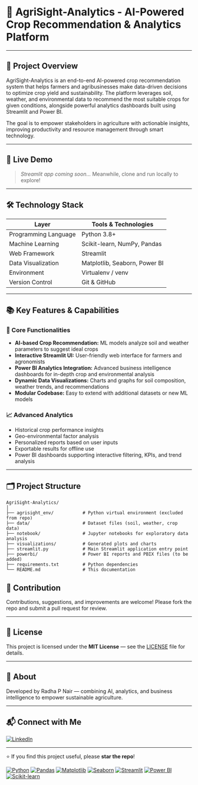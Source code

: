 # 🌾 AgriSight-Analytics - AI-Powered Crop Recommendation & Analytics Platform

---

## 🎯 Project Overview

AgriSight-Analytics is an end-to-end AI-powered crop recommendation system that helps farmers and agribusinesses make data-driven decisions to optimize crop yield and sustainability. The platform leverages soil, weather, and environmental data to recommend the most suitable crops for given conditions, alongside powerful analytics dashboards built using Streamlit and Power BI.

The goal is to empower stakeholders in agriculture with actionable insights, improving productivity and resource management through smart technology.

---

## 🔗 Live Demo

> *Streamlit app coming soon...*
> Meanwhile, clone and run locally to explore!

---

## 🛠️ Technology Stack

| Layer                | Tools & Technologies          |
| -------------------- | ----------------------------- |
| Programming Language | Python 3.8+                   |
| Machine Learning     | Scikit-learn, NumPy, Pandas   |
| Web Framework        | Streamlit                     |
| Data Visualization   | Matplotlib, Seaborn, Power BI |
| Environment          | Virtualenv / venv             |
| Version Control      | Git & GitHub                  |

---

## 📚 Key Features & Capabilities

### 🔧 Core Functionalities

* **AI-based Crop Recommendation:** ML models analyze soil and weather parameters to suggest ideal crops
* **Interactive Streamlit UI:** User-friendly web interface for farmers and agronomists
* **Power BI Analytics Integration:** Advanced business intelligence dashboards for in-depth crop and environmental analysis
* **Dynamic Data Visualizations:** Charts and graphs for soil composition, weather trends, and recommendations
* **Modular Codebase:** Easy to extend with additional datasets or new ML models

### 📈 Advanced Analytics

* Historical crop performance insights
* Geo-environmental factor analysis
* Personalized reports based on user inputs
* Exportable results for offline use
* Power BI dashboards supporting interactive filtering, KPIs, and trend analysis

---

## 🗂️ Project Structure

```plaintext
AgriSight-Analytics/
│
├── agrisight_env/           # Python virtual environment (excluded from repo)
├── data/                    # Dataset files (soil, weather, crop data)
├── notebook/                # Jupyter notebooks for exploratory data analysis
├── visualizations/          # Generated plots and charts
├── streamlit.py             # Main Streamlit application entry point
├── powerbi/                 # Power BI reports and PBIX files (to be added)
├── requirements.txt         # Python dependencies
└── README.md                # This documentation
```


## 🤝 Contribution

Contributions, suggestions, and improvements are welcome!
Please fork the repo and submit a pull request for review.

---

## 📄 License

This project is licensed under the **MIT License** — see the [LICENSE](LICENSE) file for details.

---

## 🌾 About

Developed by Radha P Nair — combining AI, analytics, and business intelligence to empower sustainable agriculture.

---

## 📬 Connect with Me

[![LinkedIn](https://img.shields.io/badge/LinkedIn-radhapnair-blue?style=flat\&logo=linkedin\&logoColor=white)](https://www.linkedin.com/in/radhapnair/)

---

⭐ If you find this project useful, please **star the repo**!



[![Python](https://img.shields.io/badge/Python-3670A0?style=for-the-badge&logo=python&logoColor=white)](https://www.python.org/) [![Pandas](https://img.shields.io/badge/Pandas-150458?style=for-the-badge&logo=pandas&logoColor=white)](https://pandas.pydata.org/) [![Matplotlib](https://img.shields.io/badge/Matplotlib-11557C?style=for-the-badge&logo=matplotlib&logoColor=white)](https://matplotlib.org/) [![Seaborn](https://img.shields.io/badge/Seaborn-4C72B0?style=for-the-badge&logo=seaborn&logoColor=white)](https://seaborn.pydata.org/) [![Streamlit](https://img.shields.io/badge/Streamlit-FF4B4B?style=for-the-badge&logo=streamlit&logoColor=white)](https://streamlit.io/) [![Power BI](https://img.shields.io/badge/Power%20BI-F2C811?style=for-the-badge&logo=powerbi&logoColor=black)](https://powerbi.microsoft.com/) [![Scikit-learn](https://img.shields.io/badge/Scikit--learn-F7931E?style=for-the-badge&logo=scikitlearn&logoColor=white)](https://scikit-learn.org/)
